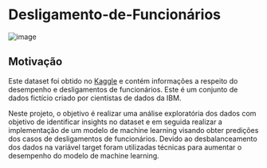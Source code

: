 # Desligamento-de-Funcionários

![image](https://user-images.githubusercontent.com/69591172/188529244-b4de2549-66e3-4823-a657-e72e92e7309f.png)

## Motivação

Este dataset foi obtido no [Kaggle](https://www.kaggle.com/datasets/pavansubhasht/ibm-hr-analytics-attrition-dataset) e contém informações a respeito do desempenho e desligamentos de funcionários. Este é um conjunto de dados fictício criado por cientistas de dados da IBM. 

Neste projeto, o objetivo é realizar uma análise exploratória dos dados com objetivo de identificar insights no dataset e em seguida realizar a implementação de um modelo de machine learning visando obter predições dos casos de desligamentos de funcionários. Devido ao desbalanceamento dos dados na variável target foram utilizadas técnicas para aumentar o desempenho do modelo de machine learning. 
